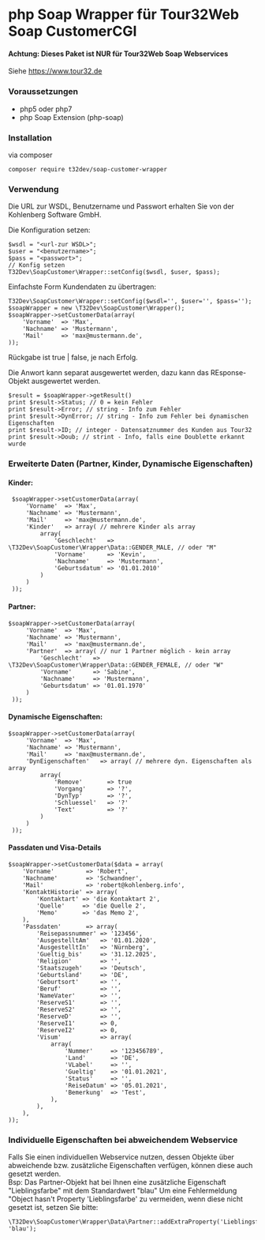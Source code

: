 # php Soap Wrapper für Tour32Web Soap CustomerCGI

#### Achtung: Dieses Paket ist **NUR** für Tour32Web Soap Webservices

Siehe https://www.tour32.de

### Voraussetzungen

 - php5 oder php7
 - php Soap Extension (php-soap)

### Installation

via composer

    composer require t32dev/soap-customer-wrapper
    
### Verwendung    

Die URL zur WSDL, Benutzername und Passwort erhalten Sie von der Kohlenberg Software GmbH.

Die Konfiguration setzen:

    $wsdl = "<url-zur WSDL>";
    $user = "<benutzername>";
    $pass = "<passwort>";
    // Konfig setzen
    T32Dev\SoapCustomer\Wrapper::setConfig($wsdl, $user, $pass);
    
Einfachste Form Kundendaten zu übertragen:

    T32Dev\SoapCustomer\Wrapper::setConfig($wsdl='', $user='', $pass='');
    $soapWrapper = new \T32Dev\SoapCustomer\Wrapper();
    $soapWrapper->setCustomerData(array(
        'Vorname'  => 'Max',
        'Nachname' => 'Mustermann',
        'Mail'     => 'max@mustermann.de',
    ));    
    
Rückgabe ist true | false, je nach Erfolg.

Die Anwort kann separat ausgewertet werden, dazu kann das REsponse-Objekt ausgewertet werden.

    $result = $soapWrapper->getResult()
    print $result->Status; // 0 = kein Fehler
    print $result->Error; // string - Info zum Fehler
    print $result->DynError; // string - Info zum Fehler bei dynamischen Eigenschaften
    print $result->ID; // integer - Datensatznummer des Kunden aus Tour32
    print $result->Doub; // strint - Info, falls eine Doublette erkannt wurde
    
        
### Erweiterte Daten (Partner, Kinder, Dynamische Eigenschaften)

#### Kinder:
 
 
     $soapWrapper->setCustomerData(array(
         'Vorname'  => 'Max',
         'Nachname' => 'Mustermann',
         'Mail'     => 'max@mustermann.de',
         'Kinder'   => array( // mehrere Kinder als array
             array(
                 'Geschlecht'   => \T32Dev\SoapCustomer\Wrapper\Data::GENDER_MALE, // oder "M"
                 'Vorname'      => 'Kevin',
                 'Nachname'     => 'Mustermann',
                 'Geburtsdatum' => '01.01.2010'
             )
         )
     ));

#### Partner:
 
 
    $soapWrapper->setCustomerData(array(
         'Vorname'  => 'Max',
         'Nachname' => 'Mustermann',
         'Mail'     => 'max@mustermann.de',
         'Partner'  => array( // nur 1 Partner möglich - kein array
             'Geschlecht'   => \T32Dev\SoapCustomer\Wrapper\Data::GENDER_FEMALE, // oder "W"
             'Vorname'      => 'Sabine',
             'Nachname'     => 'Mustermann',
             'Geburtsdatum' => '01.01.1970'
         )
     ));

#### Dynamische Eigenschaften:
 
 
    $soapWrapper->setCustomerData(array(
         'Vorname'  => 'Max',
         'Nachname' => 'Mustermann',
         'Mail'     => 'max@mustermann.de',
         'DynEigenschaften'   => array( // mehrere dyn. Eigenschaften als array
             array(
                 'Remove'       => true
                 'Vorgang'      => '?',
                 'DynTyp'       => '?',
                 'Schluessel'   => '?'
                 'Text'         => '?'
             )
         )
     ));


#### Passdaten und Visa-Details



    $soapWrapper->setCustomerData($data = array(
        'Vorname'         => 'Robert',
        'Nachname'        => 'Schwandner',
        'Mail'            => 'robert@kohlenberg.info',
        'KontaktHistorie' => array(
            'Kontaktart' => 'die Kontaktart 2',
            'Quelle'     => 'die Quelle 2',
            'Memo'       => 'das Memo 2',
        ),
        'Passdaten'       => array(
            'Reisepassnummer' => '123456',
            'AusgestelltAm'   => '01.01.2020',
            'AusgestelltIn'   => 'Nürnberg',
            'Gueltig_bis'     => '31.12.2025',
            'Religion'        => '',
            'Staatszugeh'     => 'Deutsch',
            'Geburtsland'     => 'DE',
            'Geburtsort'      => '',
            'Beruf'           => '',
            'NameVater'       => '',
            'ReserveS1'       => '',
            'ReserveS2'       => '',
            'ReserveD'        => '',
            'ReserveI1'       => 0,
            'ReserveI2'       => 0,
            'Visum'           => array(
                array(
                    'Nummer'     => '123456789',
                    'Land'       => 'DE',
                    'VLabel'     => '',
                    'Gueltig'    => '01.01.2021',
                    'Status'     => '',
                    'ReiseDatum' => '05.01.2021',
                    'Bemerkung'  => 'Test',
                ),
            ),
        ),
    ));

     
     
### Individuelle Eigenschaften bei abweichendem Webservice

Falls Sie einen individuellen Webservice nutzen, dessen Objekte über abweichende bzw. zusätzliche Eigenschaften verfügen, können diese auch gesetzt werden.      
Bsp: Das Partner-Objekt hat bei Ihnen eine zusätzliche Eigenschaft "Lieblingsfarbe" mit dem Standardwert "blau"
Um eine Fehlermeldung "Object hasn't Property 'Lieblingsfarbe' zu vermeiden, wenn diese nicht gesetzt ist, setzen Sie bitte:

    \T32Dev\SoapCustomer\Wrapper\Data\Partner::addExtraProperty('Lieblingsfarbe', 'blau');
